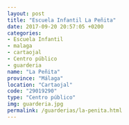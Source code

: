 ```yaml
---
layout: post
title: "Escuela Infantil La Peñita"
date: 2017-09-20 20:57:05 +0200
categories:
- Escuela Infantil
- malaga
- cartaojal
- Centro público
- guarderia
name: "La Peñita"
province: "Málaga"
location: "Cartaojal"
code: "29019290"
type: "Centro público"
img: guarderia.jpg
permalink: /guarderias/la-penita.html
---
```

